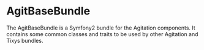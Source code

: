 # AgitBaseBundle

The AgitBaseBundle is a Symfony2 bundle for the Agitation components. It
contains some common classes and traits to be used by other Agitation and
Tixys bundles.
